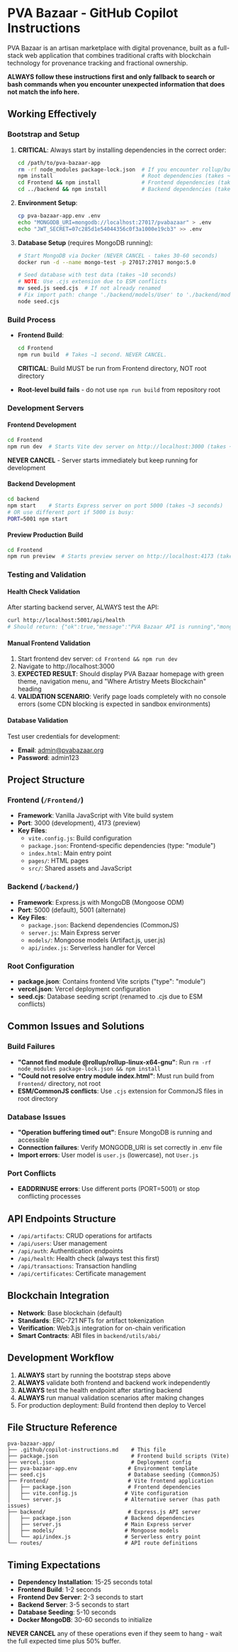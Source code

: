 # PVA Bazaar - GitHub Copilot Instructions

PVA Bazaar is an artisan marketplace with digital provenance, built as a full-stack web application that combines traditional crafts with blockchain technology for provenance tracking and fractional ownership.

**ALWAYS follow these instructions first and only fallback to search or bash commands when you encounter unexpected information that does not match the info here.**

## Working Effectively

### Bootstrap and Setup
1. **CRITICAL**: Always start by installing dependencies in the correct order:
   ```bash
   cd /path/to/pva-bazaar-app
   rm -rf node_modules package-lock.json  # If you encounter rollup/build issues
   npm install                            # Root dependencies (takes ~15 seconds)
   cd Frontend && npm install             # Frontend dependencies (takes ~3 seconds)
   cd ../backend && npm install           # Backend dependencies (takes ~6 seconds)
   ```

2. **Environment Setup**:
   ```bash
   cp pva-bazaar-app.env .env
   echo "MONGODB_URI=mongodb://localhost:27017/pvabazaar" > .env
   echo "JWT_SECRET=07c285d1e54044356c0f3a1000e19cb3" >> .env
   ```

3. **Database Setup** (requires MongoDB running):
   ```bash
   # Start MongoDB via Docker (NEVER CANCEL - takes 30-60 seconds)
   docker run -d --name mongo-test -p 27017:27017 mongo:5.0
   
   # Seed database with test data (takes ~10 seconds)
   # NOTE: Use .cjs extension due to ESM conflicts
   mv seed.js seed.cjs  # If not already renamed
   # Fix import path: change './backend/models/User' to './backend/models/user'
   node seed.cjs
   ```

### Build Process
- **Frontend Build**: 
  ```bash
  cd Frontend
  npm run build  # Takes ~1 second. NEVER CANCEL.
  ```
  **CRITICAL**: Build MUST be run from Frontend directory, NOT root directory
  
- **Root-level build fails** - do not use `npm run build` from repository root

### Development Servers

#### Frontend Development
```bash
cd Frontend
npm run dev  # Starts Vite dev server on http://localhost:3000 (takes ~2 seconds)
```
**NEVER CANCEL** - Server starts immediately but keep running for development

#### Backend Development  
```bash
cd backend
npm start    # Starts Express server on port 5000 (takes ~3 seconds)
# OR use different port if 5000 is busy:
PORT=5001 npm start
```

#### Preview Production Build
```bash
cd Frontend  
npm run preview  # Starts preview server on http://localhost:4173 (takes ~1 second)
```

### Testing and Validation

#### Health Check Validation
After starting backend server, ALWAYS test the API:
```bash
curl http://localhost:5001/api/health
# Should return: {"ok":true,"message":"PVA Bazaar API is running","mongo":true,"timestamp":"..."}
```

#### Manual Frontend Validation
1. Start frontend dev server: `cd Frontend && npm run dev`
2. Navigate to http://localhost:3000
3. **EXPECTED RESULT**: Should display PVA Bazaar homepage with green theme, navigation menu, and "Where Artistry Meets Blockchain" heading
4. **VALIDATION SCENARIO**: Verify page loads completely with no console errors (some CDN blocking is expected in sandbox environments)

#### Database Validation
Test user credentials for development:
- **Email**: admin@pvabazaar.org  
- **Password**: admin123

## Project Structure

### Frontend (`/Frontend/`)
- **Framework**: Vanilla JavaScript with Vite build system
- **Port**: 3000 (development), 4173 (preview)
- **Key Files**: 
  - `vite.config.js`: Build configuration
  - `package.json`: Frontend-specific dependencies (type: "module")
  - `index.html`: Main entry point
  - `pages/`: HTML pages
  - `src/`: Shared assets and JavaScript

### Backend (`/backend/`)
- **Framework**: Express.js with MongoDB (Mongoose ODM)
- **Port**: 5000 (default), 5001 (alternate)
- **Key Files**:
  - `package.json`: Backend dependencies (CommonJS)
  - `server.js`: Main Express server
  - `models/`: Mongoose models (Artifact.js, user.js)
  - `api/index.js`: Serverless handler for Vercel

### Root Configuration
- **package.json**: Contains frontend Vite scripts ("type": "module")
- **vercel.json**: Vercel deployment configuration  
- **seed.cjs**: Database seeding script (renamed to .cjs due to ESM conflicts)

## Common Issues and Solutions

### Build Failures
- **"Cannot find module @rollup/rollup-linux-x64-gnu"**: Run `rm -rf node_modules package-lock.json && npm install`
- **"Could not resolve entry module index.html"**: Must run build from `Frontend/` directory, not root
- **ESM/CommonJS conflicts**: Use `.cjs` extension for CommonJS files in root directory

### Database Issues
- **"Operation buffering timed out"**: Ensure MongoDB is running and accessible
- **Connection failures**: Verify MONGODB_URI is set correctly in .env file
- **Import errors**: User model is `user.js` (lowercase), not `User.js`

### Port Conflicts
- **EADDRINUSE errors**: Use different ports (PORT=5001) or stop conflicting processes

## API Endpoints Structure
- `/api/artifacts`: CRUD operations for artifacts
- `/api/users`: User management  
- `/api/auth`: Authentication endpoints
- `/api/health`: Health check (always test this first)
- `/api/transactions`: Transaction handling
- `/api/certificates`: Certificate management

## Blockchain Integration
- **Network**: Base blockchain (default)
- **Standards**: ERC-721 NFTs for artifact tokenization
- **Verification**: Web3.js integration for on-chain verification
- **Smart Contracts**: ABI files in `backend/utils/abi/`

## Development Workflow
1. **ALWAYS** start by running the bootstrap steps above
2. **ALWAYS** validate both frontend and backend work independently  
3. **ALWAYS** test the health endpoint after starting backend
4. **ALWAYS** run manual validation scenarios after making changes
5. For production deployment: Build frontend then deploy to Vercel

## File Structure Reference
```
pva-bazaar-app/
├── .github/copilot-instructions.md    # This file
├── package.json                       # Frontend build scripts (Vite)
├── vercel.json                        # Deployment config
├── pva-bazaar-app.env                # Environment template
├── seed.cjs                          # Database seeding (CommonJS)
├── Frontend/                         # Vite frontend application
│   ├── package.json                  # Frontend dependencies
│   ├── vite.config.js               # Vite configuration
│   └── server.js                    # Alternative server (has path issues)
├── backend/                          # Express.js API server
│   ├── package.json                 # Backend dependencies  
│   ├── server.js                    # Main Express server
│   ├── models/                      # Mongoose models
│   └── api/index.js                 # Serverless entry point
└── routes/                          # API route definitions
```

## Timing Expectations
- **Dependency Installation**: 15-25 seconds total
- **Frontend Build**: 1-2 seconds  
- **Frontend Dev Server**: 2-3 seconds to start
- **Backend Server**: 3-5 seconds to start  
- **Database Seeding**: 5-10 seconds
- **Docker MongoDB**: 30-60 seconds to initialize

**NEVER CANCEL** any of these operations even if they seem to hang - wait the full expected time plus 50% buffer.